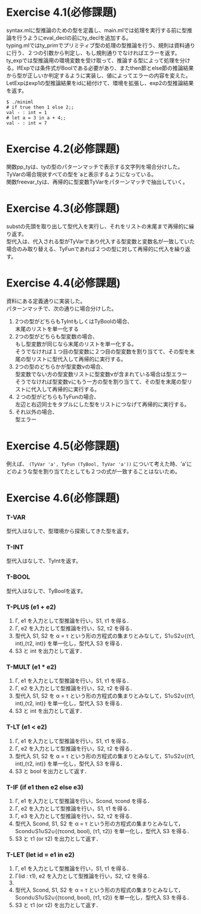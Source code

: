 # Exercise 4.1(必修課題)
syntax.mlに型推論のための型を定義し、main.mlでは処理を実行する前に型推論を行うようにeval_declの前にty_declを追加する。  
typing.mlではty_primでプリミティブ型の処理の型推論を行う、規則は資料通りに行う、２つの引数から判定し、もし規則通りでなければエラーを返す。  
ty_expでは型推論用の環境変数を受け取って、推論する型によって処理を分ける。IfExpでは条件式がBoolである必要があり、またthen節とelse節の推論結果から型が正しいか判定するように実装し、値によってエラーの内容を変えた。  
LetExpはexp1の型推論結果をidに紐付けて、環境を拡張し、exp2の型推論結果を返す。  

```
$ ./miniml
# if true then 1 else 2;;
val - : int = 1
# let a = 3 in a + 4;;
val - : int = 7
```

# Exercise 4.2(必修課題)
関数pp_tyは、tyの型のパターンマッチで表示する文字列を場合分けした。  
TyVarの場合現状すべての型を\`aと表示するようになっている。  
関数freevar_tyは、再帰的に型変数TyVarをパターンマッチで抽出していく。  
# Exercise 4.3(必修課題)
substの先頭を取り出して型代入を実行し、それをリストの末尾まで再帰的に繰り返す。  
型代入は、代入される型がTyVarであり代入する型変数と変数名が一致していた場合のみ取り替える、TyFunであれば２つの型に対して再帰的に代入を繰り返す。
# Exercise 4.4(必修課題)
資料にある定義通りに実装した。  
パターンマッチで、次の通りに場合分けした。  

1. 2つの型がどちらもTyIntもしくはTyBoolの場合、  
	末尾のリストを単一化する
2. 2つの型がどちらも型変数の場合、  
	もし型変数が同じなら末尾のリストを単一化する。  
	そうでなければ１つ目の型変数に２つ目の型変数を割り当てて、その型を末尾の型リストに型代入して再帰的に実行する。
3. 2つの型のどちらかが型変数vの場合、  
	型変数でない方の型変数リストに型変数vが含まれている場合は型エラー  
	そうでなければ型変数vにもう一方の型を割り当てて、その型を末尾の型リストに代入して再帰的に実行する。
4. ２つの型がどちらもTyFunの場合、  
	左辺と右辺同士をタプルにした型をリストにつなげて再帰的に実行する。
5. それ以外の場合、  
	型エラー

# Exercise 4.5(必修課題)
例えば、 `(TyVar 'a', TyFun (TyBool, TyVar 'a'))` について考えた時、'a'にどのような型を割り当てたとしても２つの式が一致することはないため。
# Exercise 4.6(必修課題)
### T-VAR
型代入はなしで、型環境から探索してきた型を返す。

### T-INT
型代入はなしで、TyIntを返す。

### T-BOOL
型代入はなしで、TyBoolを返す。

### T-PLUS (e1 + e2)
1. Γ, e1 を入力として型推論を行い，S1, τ1 を得る．
2. Γ, e2 を入力として型推論を行い，S2, τ2 を得る．
3. 型代入 S1, S2 を α = τ という形の方程式の集まりとみなして，S1∪S2∪{(τ1, int),(τ2, int)}
を単一化し，型代入 S3 を得る．
4. S3 と int を出力として返す．

### T-MULT (e1 * e2)
1. Γ, e1 を入力として型推論を行い，S1, τ1 を得る．
2. Γ, e2 を入力として型推論を行い，S2, τ2 を得る．
3. 型代入 S1, S2 を α = τ という形の方程式の集まりとみなして，S1∪S2∪{(τ1, int),(τ2, int)}
を単一化し，型代入 S3 を得る．
4. S3 と int を出力として返す．

### T-LT (e1 < e2)
1. Γ, e1 を入力として型推論を行い，S1, τ1 を得る．
2. Γ, e2 を入力として型推論を行い，S2, τ2 を得る．
3. 型代入 S1, S2 を α = τ という形の方程式の集まりとみなして，S1∪S2∪{(τ1, int),(τ2, int)}
を単一化し，型代入 S3 を得る．
4. S3 と bool を出力として返す．

### T-IF (if e1 then e2 else e3)
1. Γ, e1 を入力として型推論を行い，Scond, τcond を得る．
2. Γ, e2 を入力として型推論を行い，S1, τ1 を得る．
3. Γ, e3 を入力として型推論を行い，S2, τ2 を得る．
4. 型代入 Scond, S1, S2 を α = τ という形の方程式の集まりとみなして，Scond∪S1∪S2∪{(τcond, bool), (τ1, τ2)}
を単一化し，型代入 S3 を得る．
5. S3 と τ1 (or τ2) を出力として返す．

### T-LET (let id = e1 in e2)
1. Γ, e1 を入力として型推論を行い，S1, τ1 を得る．
2. Γ(id : τ1), e2 を入力として型推論を行い，S2, τ2 を得る.
3. 
4. 型代入 Scond, S1, S2 を α = τ という形の方程式の集まりとみなして，Scond∪S1∪S2∪{(τcond, bool), (τ1, τ2)}
を単一化し，型代入 S3 を得る．
5. S3 と τ1 (or τ2) を出力として返す．
